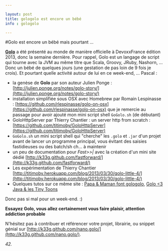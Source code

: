 ```yaml
---

layout: post
title: gologolo est encore un bébé
info : gologolo

---
```


#Golo est encore un bébé mais pourtant ...

**[Golo](http://golo-lang.org/)** a été présenté au monde de manière officielle à DevoxxFrance édition 2013, donc la semaine dernière. Pour rappel, Golo est un langage de script qui tourne avec la JVM au même titre que Scala, Groovy, JRuby, Nashorn, ... Donc un bébé de quelques jours (une gestation de pas loin de 9 fois je crois). Et pourtant quelle activité autour de lui en ce week-end, ... Pascal :

- la genèse de **Golo** par son auteur Julien Ponge : [http://julien.ponge.org/notes/golo-story/](http://julien.ponge.org/notes/golo-story/)
- installation simplifiée sous OSX avec Homebrew par Romain Lespinasse : [https://github.com/rlespinasse/golo-on-osx](https://github.com/rlespinasse/golo-on-osx) que je remercie au passage pour avoir ajouté mon mini script shell `GoGolo.sh` (de débutant)
- GoloHttpServer par Thierry Chantier : un server http from scratch : [https://github.com/titimoby/GoloHttpServer](https://github.com/titimoby/GoloHttpServer)
- `GoGolo.sh` un mini script shell qui "cherche" les `.golo` et `.jar` d'un projet avant de lancer un programme principal, vous évitant des saisies fastidieuses ou des batch/sh ch... à maintenir
- un peu de documentation pour *Fast>>|* avec la création d'un mini site dédié [http://k33g.github.com/fastforward/](http://k33g.github.com/fastforward/)
- Les expérimentation de Thierry Chantier [http://titimoby.herokuapp.com/blog/2013/03/30/golo-little-4/](http://titimoby.herokuapp.com/blog/2013/03/30/golo-little-4/) 
- Quelques tutos sur ce même site : [Papa & Maman font gologolo](http://k33g.github.com/2013/03/30/GOLO.html), [Golo <3 Java & les Tiny Toons](http://k33g.github.com/2013/03/31/GOLO.html)
 
Donc pas si mal pour un week-end. :)

**Essayez Golo, vous allez certainement vous faire plaisir, attention addiction probable**

N'hésitez pas à contribuer et référencer votre projet, librairie, ou snippet génial sur [http://k33g.github.com/nano.golo/](http://k33g.github.com/nano.golo/).

*42.*




